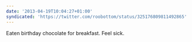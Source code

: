 ```yaml
---
date: '2013-04-19T10:04:27+01:00'
syndicated: 'https://twitter.com/roobottom/status/325176809811492865'
---
```

Eaten birthday chocolate for breakfast. Feel sick.
